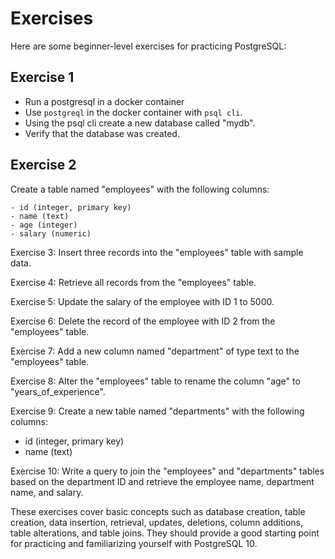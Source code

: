# Exercises

Here are some beginner-level exercises for practicing PostgreSQL:

## Exercise 1

- Run a postgresql in a docker container
- Use `postgreql` in the docker container with `psql cli`.
- Using the psql cli create a new database called "mydb".
- Verify that the database was created.

## Exercise 2

Create a table named "employees" with the following columns:

```text
- id (integer, primary key)
- name (text)
- age (integer)
- salary (numeric)
```

Exercise 3:
Insert three records into the "employees" table with sample data.

Exercise 4:
Retrieve all records from the "employees" table.

Exercise 5:
Update the salary of the employee with ID 1 to 5000.

Exercise 6:
Delete the record of the employee with ID 2 from the "employees" table.

Exercise 7:
Add a new column named "department" of type text to the "employees" table.

Exercise 8:
Alter the "employees" table to rename the column "age" to "years_of_experience".

Exercise 9:
Create a new table named "departments" with the following columns:

- id (integer, primary key)
- name (text)

Exercise 10:
Write a query to join the "employees" and "departments" tables based on the department ID and retrieve the employee name, department name, and salary.

These exercises cover basic concepts such as database creation, table creation, data insertion, retrieval, updates, deletions, column additions, table alterations, and table joins. They should provide a good starting point for practicing and familiarizing yourself with PostgreSQL 10.
